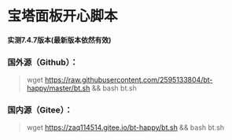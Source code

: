 # 宝塔面板开心脚本

#### 实测7.4.7版本(最新版本依然有效)

### 国外源（Github）：
> wget https://raw.githubusercontent.com/2595133804/bt-happy/master/bt.sh && bash bt.sh

### 国内源（Gitee）：
> wget https://zaq114514.gitee.io/bt-happy/bt.sh && bash bt.sh

